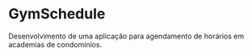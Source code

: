 # GymSchedule

Desenvolvimento de uma aplicação para agendamento de horários em academias de condomínios.

